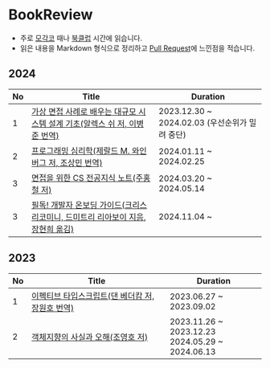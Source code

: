# BookReview

- 주로 [모각코](https://github.com/ThinkAboutSoftware/OnlineSelfCodingGroup) 때나 [북클럽](https://github.com/ThinkAboutSoftware/AcademicConference) 시간에 읽습니다.
- 읽은 내용을 Markdown 형식으로 정리하고 [Pull Request](https://github.com/yeslee-v/BookReview/pulls)에 느낀점을 적습니다.

## 2024

| No  | Title                                                                                                                                                               | Duration                                       |
| --- | ------------------------------------------------------------------------------------------------------------------------------------------------------------------- | ---------------------------------------------- |
| 1   | [가상 면접 사례로 배우는 대규모 시스템 설계 기초(알렉스 쉬 저, 이병준 번역)](./System_Design_Interview/)                                                            | 2023.12.30 ~ 2024.02.03 (우선순위가 밀려 중단) |
| 2   | [프로그래밍 심리학(제랄드 M. 와인버그 저, 조상민 번역)](https://github.com/ThinkAboutSoftware/AcademicConference/tree/main/2024/ThePsychologyOfComputerProgramming) | 2024.01.11 ~ 2024.02.25                        |
| 3   | [면접을 위한 CS 전공지식 노트(주홍철 저)](./Computer_Science_Note/)                                                                                                 | 2024.03.20 ~ 2024.05.14                        |
| 3   | [필독! 개발자 온보딩 가이드(크리스 리코미니, 드미트리 리아보이 지음, 장현희 옮김)](./The_Missing_Readme/)                                                           | 2024.11.04 ~                               |

## 2023

| No  | Title                                                                                                                                             | Duration                                             |
| --- | ------------------------------------------------------------------------------------------------------------------------------------------------- | ---------------------------------------------------- |
| 1   | [이펙티브 타입스크립트(댄 베더캄 저, 장원호 번역)](./Effective_TypeScript/)                                                                       | 2023.06.27 ~ 2023.09.02                              |
| 2   | [객체지향의 사실과 오해(조영호 저)](https://github.com/ThinkAboutSoftware/AcademicConference/tree/main/2024/TheEssenseOfObjectOrientation/yeshin) | 2023.11.26 ~ 2023.12.23 <br> 2024.05.29 ~ 2024.06.13 |
